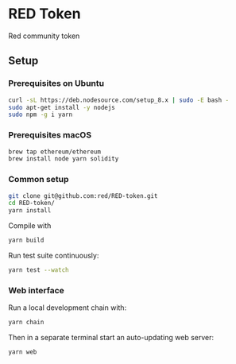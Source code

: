 # RED Token

Red community token

## Setup

### Prerequisites on Ubuntu

```bash
curl -sL https://deb.nodesource.com/setup_8.x | sudo -E bash -
sudo apt-get install -y nodejs
sudo npm -g i yarn
```

### Prerequisites macOS

```bash
brew tap ethereum/ethereum
brew install node yarn solidity
```

### Common setup

```bash
git clone git@github.com:red/RED-token.git
cd RED-token/
yarn install
```

Compile with
```bash
yarn build
```

Run test suite continuously:
```bash
yarn test --watch
```

### Web interface

Run a local development chain with:

```bash
yarn chain
```

Then in a separate terminal start an auto-updating web server:

```bash
yarn web
```
